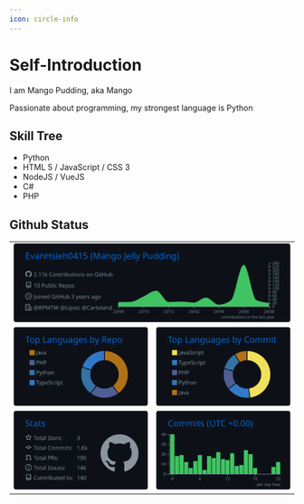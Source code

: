 ```yaml
---
icon: circle-info
---
```


# Self-Introduction

I am Mango Pudding, aka Mango

Passionate about programming, my strongest language is Python

## Skill Tree

- <FontIcon icon="fa-brands fa-python"/> Python
- <FontIcon icon="fa-brands fa-html5"/> HTML 5 / <FontIcon icon="fa-brands fa-js"/> JavaScript / <FontIcon icon="fa-brands fa-css3-alt"/> CSS 3
- <FontIcon icon="fa-brands fa-node-js"/> NodeJS / <FontIcon icon="fa-brands fa-vuejs"/> VueJS
- C#
- <FontIcon icon="fa-brands fa-php"/> PHP

## Github Status

<table>
  <tr>
    <td colspan="2">
      <img src="https://raw.githubusercontent.com/EvanHsieh0415/github-profile-summary-cards/master/profile-summary-card-output/github_dark/0-profile-details.svg">
    </td>
  </tr>
  <tr>
    <td>
      <img src="https://raw.githubusercontent.com/EvanHsieh0415/github-profile-summary-cards/master/profile-summary-card-output/github_dark/1-repos-per-language.svg">
    </td>
    <td>
      <img src="https://raw.githubusercontent.com/EvanHsieh0415/github-profile-summary-cards/master/profile-summary-card-output/github_dark/2-most-commit-language.svg">
    </td>
  </tr>
  <tr>
    <td>
      <img src="https://raw.githubusercontent.com/EvanHsieh0415/github-profile-summary-cards/master/profile-summary-card-output/github_dark/3-stats.svg">
    </td>
    <td>
      <img src="https://raw.githubusercontent.com/EvanHsieh0415/github-profile-summary-cards/master/profile-summary-card-output/github_dark/4-productive-time.svg">
    </td>
  </tr>
</table>